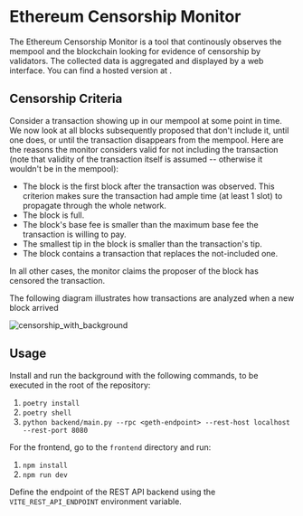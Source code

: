 # Ethereum Censorship Monitor

The Ethereum Censorship Monitor is a tool that continously observes the mempool and the blockchain
looking for evidence of censorship by validators. The collected data is aggregated and displayed by
a web interface. You can find a hosted version at [](https://www.ethereum-censorship-monitor.org).

## Censorship Criteria

Consider a transaction showing up in our mempool at some point in time. We now look at all blocks
subsequently proposed that don't include it, until one does, or until the transaction disappears
from the mempool. Here are the reasons the monitor considers valid for not including the
transaction (note that validity of the transaction itself is assumed -- otherwise it wouldn't be
in the mempool):

- The block is the first block after the transaction was observed. This criterion makes sure the
  transaction had ample time (at least 1 slot) to propagate through the whole network.
- The block is full.
- The block's base fee is smaller than the maximum base fee the transaction is willing to pay.
- The smallest tip in the block is smaller than the transaction's tip.
- The block contains a transaction that replaces the not-included one.

In all other cases, the monitor claims the proposer of the block has censored the transaction.

The following diagram illustrates how transactions are analyzed when a new block arrived

![censorship_with_background](https://user-images.githubusercontent.com/10088275/190893936-2d438299-3830-4fec-bc35-316ef7df2062.png)


## Usage

Install and run the background with the following commands, to be executed in the root of the
repository:

1. `poetry install`
2. `poetry shell`
3. `python backend/main.py --rpc <geth-endpoint> --rest-host localhost --rest-port 8080`

For the frontend, go to the `frontend` directory and run:

1. `npm install`
2. `npm run dev`

Define the endpoint of the REST API backend using the `VITE_REST_API_ENDPOINT` environment
variable.
